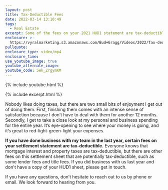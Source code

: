 ```yaml
---
layout: post
title: Tax-Deductible Fees
date: 2022-03-14 13:10:49
tags:
  - Real Estate
excerpt: Some of the fees on your 2021 HUD1 statement are tax-deductible.
enclosure: >-
  https://vyralmarketing.s3.amazonaws.com/Bud+Gragg/Videos/2022/Tax-deductible+Fees.mp4
pullquote:
enclosure_type: video/mp4
enclosure_time:
use_youtube_image: true
youtube_alternate_image:
youtube_code: 5ek_ZrgymKM
---
```

{% include youtube.html %}

{% include excerpt.html %}

Nobody likes doing taxes, but there are two small bits of enjoyment I get out of doing them. First, finishing them comes with an intense sense of satisfaction because I don’t have to deal with them for another 12 months. Secondly, I get to take a close look at my personal and business spending for the entire year. It’s eye-opening to see where your money is going, and it’s great to red-light-green-light your expenses.

**If you have done business with my team in the last year, certain fees on your settlement statement are tax-deductible.** Everyone knows that mortgage interest and property taxes are tax-deductible, but there are other fees on this settlement sheet that are potentially tax-deductible, such as some lender fees and title fees. If you did business with us last year and don't have a copy of your HUD1 sheet, please get in touch.

If you have any questions, don’t hesitate to reach out to us by phone or email. We look forward to hearing from you.
